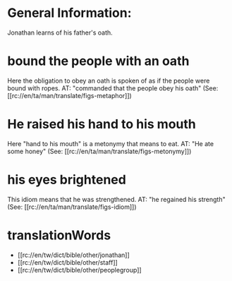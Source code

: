 # General Information:

Jonathan learns of his father's oath.

# bound the people with an oath

Here the obligation to obey an oath is spoken of as if the people were bound with ropes. AT: "commanded that the people obey his oath" (See: [[rc://en/ta/man/translate/figs-metaphor]])

# He raised his hand to his mouth

Here "hand to his mouth" is a metonymy that means to eat. AT: "He ate some honey" (See: [[rc://en/ta/man/translate/figs-metonymy]])

# his eyes brightened

This idiom means that he was strengthened. AT: "he regained his strength" (See: [[rc://en/ta/man/translate/figs-idiom]])

# translationWords

* [[rc://en/tw/dict/bible/other/jonathan]]
* [[rc://en/tw/dict/bible/other/staff]]
* [[rc://en/tw/dict/bible/other/peoplegroup]]